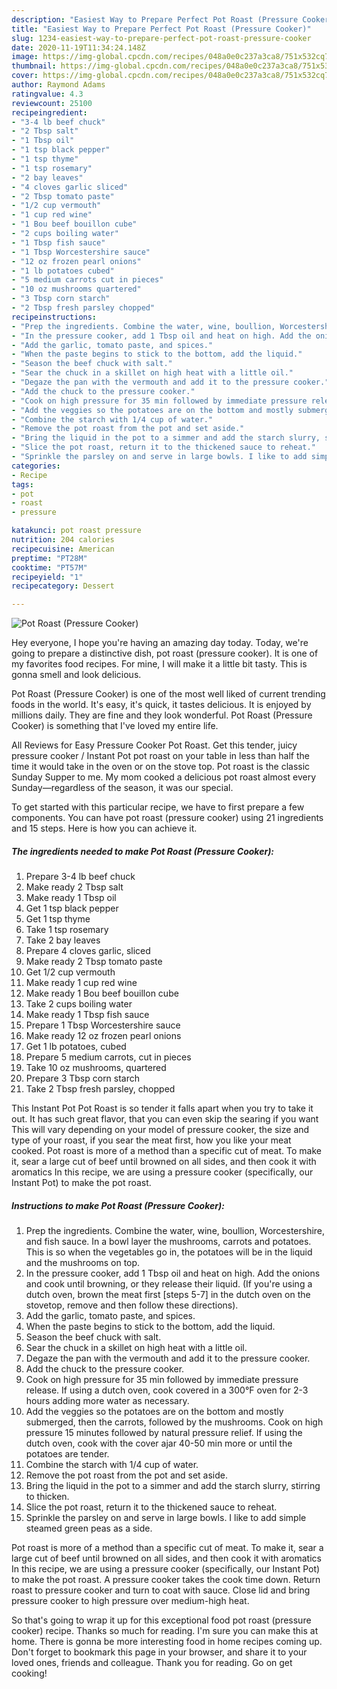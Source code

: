 ```yaml
---
description: "Easiest Way to Prepare Perfect Pot Roast (Pressure Cooker)"
title: "Easiest Way to Prepare Perfect Pot Roast (Pressure Cooker)"
slug: 1234-easiest-way-to-prepare-perfect-pot-roast-pressure-cooker
date: 2020-11-19T11:34:24.148Z
image: https://img-global.cpcdn.com/recipes/048a0e0c237a3ca8/751x532cq70/pot-roast-pressure-cooker-recipe-main-photo.jpg
thumbnail: https://img-global.cpcdn.com/recipes/048a0e0c237a3ca8/751x532cq70/pot-roast-pressure-cooker-recipe-main-photo.jpg
cover: https://img-global.cpcdn.com/recipes/048a0e0c237a3ca8/751x532cq70/pot-roast-pressure-cooker-recipe-main-photo.jpg
author: Raymond Adams
ratingvalue: 4.3
reviewcount: 25100
recipeingredient:
- "3-4 lb beef chuck"
- "2 Tbsp salt"
- "1 Tbsp oil"
- "1 tsp black pepper"
- "1 tsp thyme"
- "1 tsp rosemary"
- "2 bay leaves"
- "4 cloves garlic sliced"
- "2 Tbsp tomato paste"
- "1/2 cup vermouth"
- "1 cup red wine"
- "1 Bou beef bouillon cube"
- "2 cups boiling water"
- "1 Tbsp fish sauce"
- "1 Tbsp Worcestershire sauce"
- "12 oz frozen pearl onions"
- "1 lb potatoes cubed"
- "5 medium carrots cut in pieces"
- "10 oz mushrooms quartered"
- "3 Tbsp corn starch"
- "2 Tbsp fresh parsley chopped"
recipeinstructions:
- "Prep the ingredients. Combine the water, wine, boullion, Worcestershire, and fish sauce. In a bowl layer the mushrooms, carrots and potatoes. This is so when the vegetables go in, the potatoes will be in the liquid and the mushrooms on top."
- "In the pressure cooker, add 1 Tbsp oil and heat on high. Add the onions and cook until browning, or they release their liquid. (If you&#39;re using a dutch oven, brown the meat first [steps 5-7] in the dutch oven on the stovetop, remove and then follow these directions)."
- "Add the garlic, tomato paste, and spices."
- "When the paste begins to stick to the bottom, add the liquid."
- "Season the beef chuck with salt."
- "Sear the chuck in a skillet on high heat with a little oil."
- "Degaze the pan with the vermouth and add it to the pressure cooker."
- "Add the chuck to the pressure cooker."
- "Cook on high pressure for 35 min followed by immediate pressure release. If using a dutch oven, cook covered in a 300°F oven for 2-3 hours adding more water as necessary."
- "Add the veggies so the potatoes are on the bottom and mostly submerged, then the carrots, followed by the mushrooms. Cook on high pressure 15 minutes followed by natural pressure relief. If using the dutch oven, cook with the cover ajar 40-50 min more or until the potatoes are tender."
- "Combine the starch with 1/4 cup of water."
- "Remove the pot roast from the pot and set aside."
- "Bring the liquid in the pot to a simmer and add the starch slurry, stirring to thicken."
- "Slice the pot roast, return it to the thickened sauce to reheat."
- "Sprinkle the parsley on and serve in large bowls. I like to add simple steamed green peas as a side."
categories:
- Recipe
tags:
- pot
- roast
- pressure

katakunci: pot roast pressure 
nutrition: 204 calories
recipecuisine: American
preptime: "PT28M"
cooktime: "PT57M"
recipeyield: "1"
recipecategory: Dessert

---
```



![Pot Roast (Pressure Cooker)](https://img-global.cpcdn.com/recipes/048a0e0c237a3ca8/751x532cq70/pot-roast-pressure-cooker-recipe-main-photo.jpg)

Hey everyone, I hope you're having an amazing day today. Today, we're going to prepare a distinctive dish, pot roast (pressure cooker). It is one of my favorites food recipes. For mine, I will make it a little bit tasty. This is gonna smell and look delicious.

Pot Roast (Pressure Cooker) is one of the most well liked of current trending foods in the world. It's easy, it's quick, it tastes delicious. It is enjoyed by millions daily. They are fine and they look wonderful. Pot Roast (Pressure Cooker) is something that I've loved my entire life.

All Reviews for Easy Pressure Cooker Pot Roast. Get this tender, juicy pressure cooker / Instant Pot pot roast on your table in less than half the time it would take in the oven or on the stove top. Pot roast is the classic Sunday Supper to me. My mom cooked a delicious pot roast almost every Sunday—regardless of the season, it was our special.


To get started with this particular recipe, we have to first prepare a few components. You can have pot roast (pressure cooker) using 21 ingredients and 15 steps. Here is how you can achieve it.

<!--inarticleads1-->

##### The ingredients needed to make Pot Roast (Pressure Cooker):

1. Prepare 3-4 lb beef chuck
1. Make ready 2 Tbsp salt
1. Make ready 1 Tbsp oil
1. Get 1 tsp black pepper
1. Get 1 tsp thyme
1. Take 1 tsp rosemary
1. Take 2 bay leaves
1. Prepare 4 cloves garlic, sliced
1. Make ready 2 Tbsp tomato paste
1. Get 1/2 cup vermouth
1. Make ready 1 cup red wine
1. Make ready 1 Bou beef bouillon cube
1. Take 2 cups boiling water
1. Make ready 1 Tbsp fish sauce
1. Prepare 1 Tbsp Worcestershire sauce
1. Make ready 12 oz frozen pearl onions
1. Get 1 lb potatoes, cubed
1. Prepare 5 medium carrots, cut in pieces
1. Take 10 oz mushrooms, quartered
1. Prepare 3 Tbsp corn starch
1. Take 2 Tbsp fresh parsley, chopped


This Instant Pot Pot Roast is so tender it falls apart when you try to take it out. It has such great flavor, that you can even skip the searing if you want This will vary depending on your model of pressure cooker, the size and type of your roast, if you sear the meat first, how you like your meat cooked. Pot roast is more of a method than a specific cut of meat. To make it, sear a large cut of beef until browned on all sides, and then cook it with aromatics In this recipe, we are using a pressure cooker (specifically, our Instant Pot) to make the pot roast. 

<!--inarticleads2-->

##### Instructions to make Pot Roast (Pressure Cooker):

1. Prep the ingredients. Combine the water, wine, boullion, Worcestershire, and fish sauce. In a bowl layer the mushrooms, carrots and potatoes. This is so when the vegetables go in, the potatoes will be in the liquid and the mushrooms on top.
1. In the pressure cooker, add 1 Tbsp oil and heat on high. Add the onions and cook until browning, or they release their liquid. (If you&#39;re using a dutch oven, brown the meat first [steps 5-7] in the dutch oven on the stovetop, remove and then follow these directions).
1. Add the garlic, tomato paste, and spices.
1. When the paste begins to stick to the bottom, add the liquid.
1. Season the beef chuck with salt.
1. Sear the chuck in a skillet on high heat with a little oil.
1. Degaze the pan with the vermouth and add it to the pressure cooker.
1. Add the chuck to the pressure cooker.
1. Cook on high pressure for 35 min followed by immediate pressure release. If using a dutch oven, cook covered in a 300°F oven for 2-3 hours adding more water as necessary.
1. Add the veggies so the potatoes are on the bottom and mostly submerged, then the carrots, followed by the mushrooms. Cook on high pressure 15 minutes followed by natural pressure relief. If using the dutch oven, cook with the cover ajar 40-50 min more or until the potatoes are tender.
1. Combine the starch with 1/4 cup of water.
1. Remove the pot roast from the pot and set aside.
1. Bring the liquid in the pot to a simmer and add the starch slurry, stirring to thicken.
1. Slice the pot roast, return it to the thickened sauce to reheat.
1. Sprinkle the parsley on and serve in large bowls. I like to add simple steamed green peas as a side.


Pot roast is more of a method than a specific cut of meat. To make it, sear a large cut of beef until browned on all sides, and then cook it with aromatics In this recipe, we are using a pressure cooker (specifically, our Instant Pot) to make the pot roast. A pressure cooker takes the cook time down. Return roast to pressure cooker and turn to coat with sauce. Close lid and bring pressure cooker to high pressure over medium-high heat. 

So that's going to wrap it up for this exceptional food pot roast (pressure cooker) recipe. Thanks so much for reading. I'm sure you can make this at home. There is gonna be more interesting food in home recipes coming up. Don't forget to bookmark this page in your browser, and share it to your loved ones, friends and colleague. Thank you for reading. Go on get cooking!
